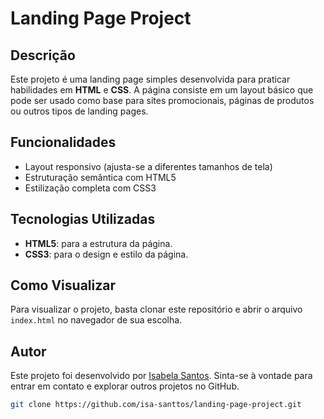 # Landing Page Project

## Descrição
Este projeto é uma landing page simples desenvolvida para praticar habilidades em **HTML** e **CSS**. A página consiste em um layout básico que pode ser usado como base para sites promocionais, páginas de produtos ou outros tipos de landing pages.

## Funcionalidades
- Layout responsivo (ajusta-se a diferentes tamanhos de tela)
- Estruturação semântica com HTML5
- Estilização completa com CSS3

## Tecnologias Utilizadas
- **HTML5**: para a estrutura da página.
- **CSS3**: para o design e estilo da página.

## Como Visualizar
Para visualizar o projeto, basta clonar este repositório e abrir o arquivo `index.html` no navegador de sua escolha.

## Autor
Este projeto foi desenvolvido por [Isabela Santos](https://github.com/isa-santtos). Sinta-se à vontade para entrar em contato e explorar outros projetos no GitHub.

```bash
git clone https://github.com/isa-santtos/landing-page-project.git
